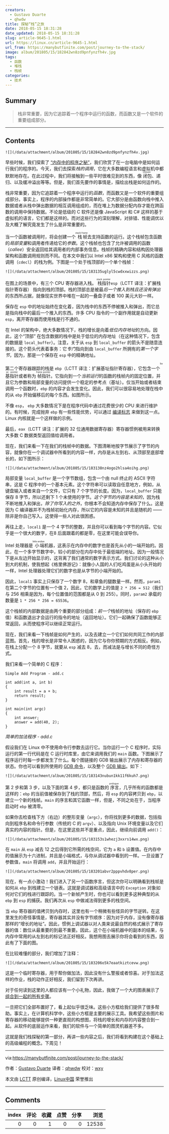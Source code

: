 ```yaml
---
creators:
  - Gustavo Duarte
  - qhwdw
title: 探秘“栈”之旅
date: 2018-05-15 18:31:28
date_updated: 2018-05-15 18:31:28
slug: article-9645-1.html
url: https://linux.cn/article-9645-1.html
url_from: https://manybutfinite.com/post/journey-to-the-stack/
image: album/201805/15/182842wn8zd9pnfynzfh4v.jpg
tags:
  - 函数
  - 堆栈
  - 栈帧
categories:
  - 技术
---
```


## Summary

> 栈非常重要，因为它追踪着一个程序中运行的函数，而函数又是一个软件的重要组成部分。

***

<!-- more -->

## Contents

`![](/data/attachment/album/201805/15/182842wn8zd9pnfynzfh4v.jpg)`

早些时候，我们探索了 [“内存中的程序之秘”](https://linux.cn/article-9255-1.html)，我们欣赏了在一台电脑中是如何运行我们的程序的。今天，我们去探索*栈的调用*，它在大多数编程语言和虚拟机中都默默地存在。在此过程中，我们将接触到一些平时很难见到的东西，像<ruby> 闭包 <rt>  closure </rt></ruby>、递归、以及缓冲溢出等等。但是，我们首先要作的事情是，描绘出栈是如何运作的。

栈非常重要，因为它追踪着一个程序中运行的*函数*，而函数又是一个软件的重要组成部分。事实上，程序的内部操作都是非常简单的。它大部分是由函数向栈中推入数据或者从栈中弹出数据的相互调用组成的，而在堆上为数据分配内存才能在跨函数的调用中保持数据。不论是低级的 C 软件还是像 JavaScript 和 C# 这样的基于虚拟机的语言，它们都是这样的。而对这些行为的深刻理解，对排错、性能调优以及大概了解究竟发生了什么是非常重要的。

当一个函数被调用时，将会创建一个<ruby> 栈帧 <rt>  stack frame </rt></ruby>去支持函数的运行。这个栈帧包含函数的*局部变量*和调用者传递给它的*参数*。这个栈帧也包含了允许被调用的函数（*callee*）安全返回给其调用者的内部事务信息。栈帧的精确内容和结构因处理器架构和函数调用规则而不同。在本文中我们以 Intel x86 架构和使用 C 风格的函数调用（`cdecl`）的栈为例。下图是一个处于栈顶部的一个单个栈帧：

`![](/data/attachment/album/201805/15/183135uglyl5cwdxxwizzs.png)`

在图上的场景中，有三个 CPU 寄存器进入栈。<ruby> 栈指针 <rt>  stack pointer </rt></ruby> `esp`（LCTT 译注：扩展栈指针寄存器） 指向到栈的顶部。栈的顶部总是被最*后一个推入到栈且还没有弹出*的东西所占据，就像现实世界中堆在一起的一叠盘子或者 100 美元大钞一样。

保存在 `esp` 中的地址始终在变化着，因为栈中的东西不停被推入和弹出，而它总是指向栈中的最后一个推入的东西。许多 CPU 指令的一个副作用就是自动更新 `esp`，离开寄存器而使用栈是行不通的。

在 Intel 的架构中，绝大多数情况下，栈的增长是向着*低位内存地址*的方向。因此，这个“顶部” 在包含数据的栈中是处于低位的内存地址（在这种情况下，包含的数据是 `local_buffer`）。注意，关于从 `esp` 到 `local_buffer` 的箭头不是随意连接的。这个箭头代表着事务：它*专门*指向到由 `local_buffer` 所拥有的*第一个字节*，因为，那是一个保存在 `esp` 中的精确地址。

第二个寄存器跟踪的栈是 `ebp`（LCTT 译注：扩展基址指针寄存器），它包含一个<ruby> 基指针 <rt>  base pointer </rt></ruby>或者称为<ruby> 帧指针 <rt>  frame pointer </rt></ruby>。它指向到一个*当前运行*的函数的栈帧内的固定位置，并且它为参数和局部变量的访问提供一个稳定的参考点（基址）。仅当开始或者结束调用一个函数时，`ebp` 的内容才会发生变化。因此，我们可以很容易地处理在栈中的从 `ebp` 开始偏移后的每个东西。如图所示。

不像 `esp`， `ebp` 大多数情况下是在程序代码中通过花费很少的 CPU 来进行维护的。有时候，完成抛弃 `ebp` 有一些性能优势，可以通过 [编译标志](http://stackoverflow.com/questions/14666665/trying-to-understand-gcc-option-fomit-frame-pointer) 来做到这一点。Linux 内核就是一个这样做的示例。

最后，`eax`（LCTT 译注：扩展的 32 位通用数据寄存器）寄存器惯例被用来转换大多数 C 数据类型返回值给调用者。

现在，我们来看一下在我们的栈帧中的数据。下图清晰地按字节展示了字节的内容，就像你在一个调试器中所看到的内容一样，内存是从左到右、从顶部至底部增长的，如下图所示：

`![](/data/attachment/album/201805/15/183138nz4ogo2hlsa4oihg.png)`

局部变量 `local_buffer` 是一个字节数组，包含一个由 null 终止的 ASCII 字符串，这是 C 程序中的一个基本元素。这个字符串可以读取自任意地方，例如，从键盘输入或者来自一个文件，它只有 7 个字节的长度。因为，`local_buffer` 只能保存 8 字节，所以还剩下 1 个未使用的字节。*这个字节的内容是未知的*，因为栈不断地推入和弹出，*除了你写入的之外*，你根本不会知道内存中保存了什么。这是因为 C 编译器并不为栈帧初始化内存，所以它的内容是未知的并且是随机的 —— 除非是你自己写入。这使得一些人对此很困惑。

再往上走，`local1` 是一个 4 字节的整数，并且你可以看到每个字节的内容。它似乎是一个很大的数字，在8 后面跟着的都是零，在这里可能会误导你。

Intel 处理器是<ruby> 小端 <rt>  little endian </rt></ruby>机器，这表示在内存中的数字也是首先从小的一端开始的。因此，在一个多字节数字中，较小的部分在内存中处于最低端的地址。因为一般情况下是从左边开始显示的，这背离了我们通常的数字表示方式。我们讨论的这种从小到大的机制，使我想起《格里佛游记》：就像小人国的人们吃鸡蛋是从小头开始的一样，Intel 处理器处理它们的数字也是从字节的小端开始的。

因此，`local1` 事实上只保存了一个数字 8，和章鱼的腿数量一样。然而，`param1` 在第二个字节的位置有一个值 2，因此，它的数学上的值是 `2 * 256 = 512`（我们与 256 相乘是因为，每个位置值的范围都是从 0 到 255）。同时，`param2` 承载的数量是 `1 * 256 * 256 = 65536`。

这个栈帧的内部数据是由两个重要的部分组成：*前一个*栈帧的地址（保存的 `ebp` 值）和函数退出才会运行的指令的地址（返回地址）。它们一起确保了函数能够正常返回，从而使程序可以继续正常运行。

现在，我们来看一下栈帧是如何产生的，以及去建立一个它们如何共同工作的内部蓝图。首先，栈的增长是非常令人困惑的，因为它与你你预期的方式相反。例如，在栈上分配一个 8 字节，就要从 `esp` 减去 8，去，而减法是与增长不同的奇怪方式。

我们来看一个简单的 C 程序：

```shell
Simple Add Program - add.c

int add(int a, int b)
{
    int result = a + b;
    return result;
}

int main(int argc)
{
    int answer;
    answer = add(40, 2);
}
```

*简单的加法程序 - add.c*

假设我们在 Linux 中不使用命令行参数去运行它。当你运行一个 C 程序时，实际运行的第一行代码是在 C 运行时库里，由它来调用我们的 `main` 函数。下图展示了程序运行时每一步都发生了什么。每个图链接的 GDB 输出展示了内存和寄存器的状态。你也可以看到所使用的 [GDB 命令](https://github.com/gduarte/blog/blob/master/code/x86-stack/add-gdb-commands.txt)，以及整个 [GDB 输出](https://github.com/gduarte/blog/blob/master/code/x86-stack/add-gdb-output.txt)。如下：

`![](/data/attachment/album/201805/15/183143nubun1kk11f6kuh7.png)`

第 2 步和第 3 步，以及下面的第 4 步，都只是函数的<ruby> 序言 <rt>  prologue </rt></ruby>，几乎所有的函数都是这样的：`ebp` 的当前值被保存到了栈的顶部，然后，将 `esp` 的内容拷贝到 `ebp`，以建立一个新的栈帧。`main` 的序言和其它函数一样，但是，不同之处在于，当程序启动时 `ebp` 被清零。

如果你去检查栈下方（右边）的整形变量（`argc`），你将找到更多的数据，包括指向到程序名和命令行参数（传统的 C 的 `argv`）、以及指向 Unix 环境变量以及它们真实的内容的指针。但是，在这里这些并不是重点，因此，继续向前调用 `add()`：

`![](/data/attachment/album/201805/15/183153s1whezj3xxrs14wx.png)`

在 `main` 从 `esp` 减去 12 之后得到它所需的栈空间，它为 `a` 和 `b` 设置值。在内存中的值展示为十六进制，并且是小端格式，与你从调试器中看到的一样。一旦设置了参数值，`main` 将调用 `add`，并且开始运行：

`![](/data/attachment/album/201805/15/183201abvr2pppvhdv8per.png)`

现在，有一点小激动！我们进入了另一个函数序言，但这次你可以明确看到栈帧是如何从 `ebp` 到栈建立一个链表。这就是调试器和高级语言中的 `Exception` 对象如何对它们的栈进行跟踪的。当一个新帧产生时，你也可以看到更多这种典型的从 `ebp` 到 `esp` 的捕获。我们再次从 `esp` 中做减法得到更多的栈空间。

当 `ebp` 寄存器的值拷贝到内存时，这里也有一个稍微有些怪异的字节逆转。在这里发生的奇怪事情是，寄存器其实并没有字节顺序：因为对于内存，没有像寄存器那样的“增长的地址”。因此，惯例上调试器以对人类来说最自然的格式展示了寄存器的值：数位从最重要的到最不重要。因此，这个在小端机器中的副本的结果，与内存中常用的从左到右的标记法正好相反。我想用图去展示你将会看到的东西，因此有了下面的图。

在比较难懂的部分，我们增加了注释：

`![](/data/attachment/album/201805/15/183206o5k7eaatkiztcevw.png)`

这是一个临时寄存器，用于帮你做加法，因此没有什么警报或者惊喜。对于加法这样的作业，栈的动作正好相反，我们留到下次再讲。

对于任何读到这里的人都应该有一个小礼物，因此，我做了一个大的图表展示了 [组合到一起的所有步骤](https://manybutfinite.com/img/stack/callSequence.png)。

一旦把它们全部布置好了，看上起似乎很乏味。这些小方框给我们提供了很多帮助。事实上，在计算机科学中，这些小方框是主要的展示工具。我希望这些图片和寄存器的移动能够提供一种更直观的构想图，将栈的增长和内存的内容整合到一起。从软件的底层运作来看，我们的软件与一个简单的图灵机器差不多。

这就是我们栈探秘的第一部分，再讲一些内容之后，我们将看到构建在这个基础上的高级编程的概念。下周见！

---

via:<https://manybutfinite.com/post/journey-to-the-stack/>

作者：[Gustavo Duarte](http://duartes.org/gustavo/blog/about/) 译者：[qhwdw](https://github.com/qhwdw) 校对：[wxy](https://github.com/wxy)

本文由 [LCTT](https://github.com/LCTT/TranslateProject) 原创编译，[Linux中国](https://linux.cn/) 荣誉推出

***

## Comments


|   index |   评论 |   收藏 |   点赞 |   分享 |   浏览 |
|--------:|-------:|-------:|-------:|-------:|-------:|
|       0 |      0 |      1 |      0 |      0 |  12538 |
